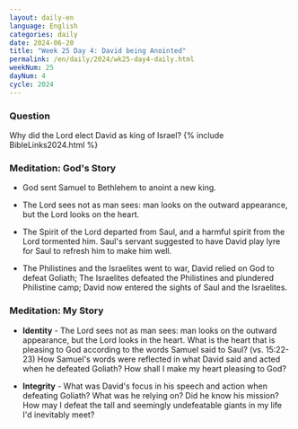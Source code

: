 ```yaml
---
layout: daily-en
language: English
categories: daily
date: 2024-06-20
title: "Week 25 Day 4: David being Anointed"
permalink: /en/daily/2024/wk25-day4-daily.html
weekNum: 25
dayNum: 4
cycle: 2024
---
```


### Question     
Why did the Lord elect David as king of Israel?
{% include BibleLinks2024.html %} 

### Meditation: God's Story   
+ God sent Samuel to Bethlehem to anoint a new king. 

+ The Lord sees not as man sees: man looks on the outward appearance, but the Lord looks on the heart. 

+ The Spirit of the Lord departed from Saul, and a harmful spirit from the Lord tormented him. Saul's servant suggested to have David play lyre for Saul to refresh him to make him well. 

+ The Philistines and the Israelites went to war, David relied on God to defeat Goliath; The Israelites defeated the Philistines and plundered Philistine camp; David now entered the sights of Saul and the Israelites. 

### Meditation: My Story   
+ **Identity** - The Lord sees not as man sees: man looks on the outward appearance, but the Lord looks in the heart. What is the heart that is pleasing to God according to the words Samuel said to Saul? (vs. 15:22-23) How Samuel's words were reflected in what David said and acted when he defeated Goliath? How shall I make my heart pleasing to God? 

+ **Integrity** - What was David's focus in his speech and action when defeating Goliath? What was he relying on? Did he know his mission? How may I defeat the tall and seemingly undefeatable giants in my life I'd inevitably meet? 
